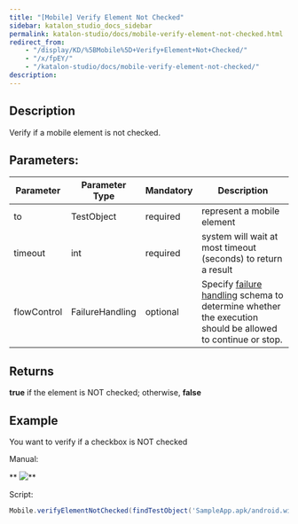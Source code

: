 ```yaml
---
title: "[Mobile] Verify Element Not Checked"
sidebar: katalon_studio_docs_sidebar
permalink: katalon-studio/docs/mobile-verify-element-not-checked.html
redirect_from:
    - "/display/KD/%5BMobile%5D+Verify+Element+Not+Checked/"
    - "/x/fpEY/"
    - "/katalon-studio/docs/mobile-verify-element-not-checked/"
description:
---
```

Description
-----------

Verify if a mobile element is not checked.    

Parameters:  
-------------

| Parameter | Parameter Type | Mandatory | Description |
| --- | --- | --- | --- |
| to | TestObject  | required | represent a mobile element |
| timeout  | int | required | system will wait at most timeout (seconds) to return a result |
| flowControl | FailureHandling | optional | Specify [failure handling](/x/qAAM) schema to determine whether the execution should be allowed to continue or stop. |

Returns
-------

**true** if the element is NOT checked; otherwise, **false**

Example
-------

You want to verify if a checkbox is NOT checked 

Manual: 

** ![](../../images/katalon-studio/docs/mobile-verify-element-not-checked/image2016-8-15-93A563A9.png)**

Script:

```groovy
Mobile.verifyElementNotChecked(findTestObject('SampleApp.apk/android.widget.CheckBox - Checkbox0'), 10)
```